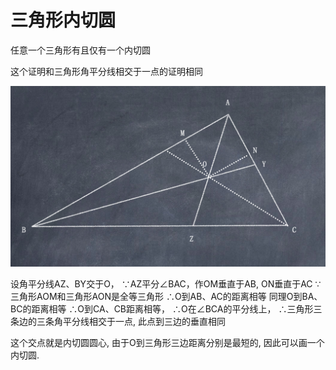 # 三角形内切圆

任意一个三角形有且仅有一个内切圆 

这个证明和三角形角平分线相交于一点的证明相同  

![](images/3.png)

设角平分线AZ、BY交于O，
∵AZ平分∠BAC，作OM垂直于AB, ON垂直于AC
∵三角形AOM和三角形AON是全等三角形
∴O到AB、AC的距离相等
同理O到BA、BC的距离相等
∴O到CA、CB距离相等，
∴O在∠BCA的平分线上，
∴三角形三条边的三条角平分线相交于一点, 此点到三边的垂直相同

这个交点就是内切圆圆心, 由于O到三角形三边距离分别是最短的, 因此可以画一个内切圆. 
